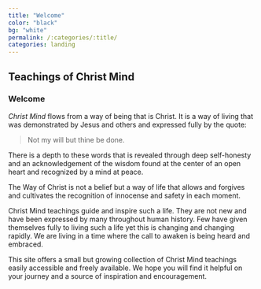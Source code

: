 ```yaml
---
title: "Welcome"
color: "black"
bg: "white"
permalink: /:categories/:title/
categories: landing
---
```


## Teachings of Christ Mind

### Welcome

*Christ Mind* flows from a way of being that is Christ. It is a way of
living that was demonstrated by Jesus and others and expressed fully
by the quote:

> Not my will but thine be done.

There is a depth to these words that is revealed through deep self-honesty
and an acknowledgement of the wisdom found at the center of an open
heart and recognized by a mind at peace.

The Way of Christ is not a belief but a way of life that allows and
forgives and cultivates the recognition of innocense and safety in each
moment.

Christ Mind teachings guide and inspire such a life. They are not new
and have been expressed by many throughout human history. Few have given
themselves fully to living such a life yet this is changing and
changing rapidly. We are living in a time where the call to awaken is
being heard and embraced.

This site offers a small but growing collection of Christ Mind teachings
easily accessible and freely available. We hope you will find it helpful
on your journey and a source of inspiration and encouragement.

